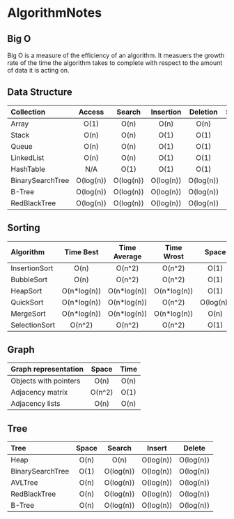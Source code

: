 # AlgorithmNotes

## Big O

Big O is a measure of the efficiency of an algorithm. It measuers the growth rate of the time the algorithm takes to complete with respect to the amount of data it is acting on.

## Data Structure

| Collection       |   Access  |   Search  | Insertion |  Deletion | Space |
| :--------------- | :-------: | :-------: | :-------: | :-------: | :---: |
| Array            |    O(1)   |    O(n)   |    O(n)   |    O(n)   |  O(n) |
| Stack            |    O(n)   |    O(n)   |    O(1)   |    O(1)   |  O(n) |
| Queue            |    O(n)   |    O(n)   |    O(1)   |    O(1)   |  O(n) |
| LinkedList       |    O(n)   |    O(n)   |    O(1)   |    O(1)   |  O(n) |
| HashTable        |    N/A    |    O(1)   |    O(1)   |    O(1)   |  O(n) |
| BinarySearchTree | O(log(n)) | O(log(n)) | O(log(n)) | O(log(n)) |  O(n) |
| B-Tree           | O(log(n)) | O(log(n)) | O(log(n)) | O(log(n)) |  O(n) |
| RedBlackTree     | O(log(n)) | O(log(n)) | O(log(n)) | O(log(n)) |  O(n) |

## Sorting

| Algorithm     |   Time Best  | Time Average |  Time Wrost  |   Space   | Stability |
| :------------ | :----------: | :----------: | :----------: | :-------: | :-------: |
| InsertionSort |     O(n)     |    O(n^2)    |    O(n^2)    |    O(1)   |    Yes    |
| BubbleSort    |     O(n)     |    O(n^2)    |    O(n^2)    |    O(1)   |    Yes    |
| HeapSort      | O(n\*log(n)) | O(n\*log(n)) | O(n\*log(n)) |    O(1)   |     No    |
| QuickSort     | O(n\*log(n)) | O(n\*log(n)) |    O(n^2)    | O(log(n)) |    Yes    |
| MergeSort     | O(n\*log(n)) | O(n\*log(n)) | O(n\*log(n)) |    O(n)   |    Yes    |
| SelectionSort |    O(n^2)    |    O(n^2)    |    O(n^2)    |    O(1)   |     No    |

## Graph

| Graph representation  |  Space | Time |
| :-------------------- | :----: | :--: |
| Objects with pointers |  O(n)  | O(n) |
| Adjacency matrix      | O(n^2) | O(1) |
| Adjacency lists       |  O(n)  | O(n) |

## Tree

| Tree             | Space |   Search  |   Insert  |   Delete  |
| :--------------- | :---: | :-------: | :-------: | :-------: |
| Heap             |  O(n) |    O(n)   | O(log(n)) | O(log(n)) |
| BinarySearchTree |  O(1) | O(log(n)) | O(log(n)) | O(log(n)) |
| AVLTree          |  O(n) | O(log(n)) | O(log(n)) | O(log(n)) |
| RedBlackTree     |  O(n) | O(log(n)) | O(log(n)) | O(log(n)) |
| B-Tree           |  O(n) | O(log(n)) | O(log(n)) | O(log(n)) |
